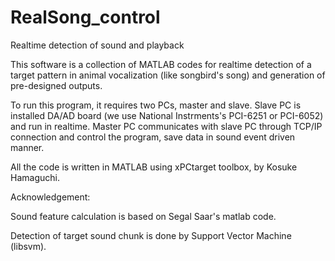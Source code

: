 RealSong_control
================

Realtime detection of sound and playback

This software is a collection of MATLAB codes for realtime detection 
of a target pattern in animal vocalization (like songbird's song) 
and generation of pre-designed outputs. 

To run this program, it requires two PCs, master and slave. 
Slave PC is installed DA/AD board (we use National Instrments's 
PCI-6251 or PCI-6052) and run in realtime. 
Master PC communicates with slave PC through TCP/IP connection 
and control the program, save data in sound event driven manner. 

All the code is written in MATLAB using xPCtarget toolbox, by Kosuke Hamaguchi.



Acknowledgement:

Sound feature calculation is based on Segal Saar's matlab code.

Detection of target sound chunk is done by Support Vector Machine (libsvm).
